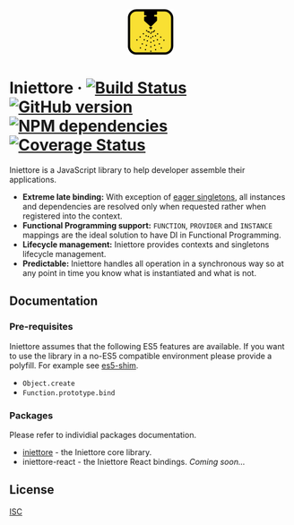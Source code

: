 <p align="center">
  <img alt="Iniettore" src="https://github.com/cesarenaldi/iniettore/raw/master/logo.png" />
</p>

# Iniettore &middot;  [![Build Status](https://travis-ci.org/cesarenaldi/iniettore.svg?branch=master)](https://travis-ci.org/cesarenaldi/iniettore) [![GitHub version](https://badge.fury.io/gh/cesarenaldi%2Finiettore.svg)](http://badge.fury.io/gh/cesarenaldi%2Finiettore) [![NPM dependencies](https://david-dm.org/cesarenaldi/iniettore.svg)](https://david-dm.org/cesarenaldi/iniettore) [![Coverage Status](https://coveralls.io/repos/cesarenaldi/iniettore/badge.svg?branch=master&service=github)](https://coveralls.io/github/cesarenaldi/iniettore?branch=master)

Iniettore is a JavaScript library to help developer assemble their applications.

- **Extreme late binding:** With exception of [eager singletons](#eager-singletons), all instances and dependencies are resolved only when requested rather when registered into the context.
- **Functional Programming support:**  `FUNCTION`, `PROVIDER` and `INSTANCE` mappings are the ideal solution to have DI in Functional Programming.
- **Lifecycle management:** Iniettore provides contexts and singletons lifecycle management.
- **Predictable:** Iniettore handles all operation in a synchronous way so at any point in time you know what is instantiated and what is not.

## Documentation

### Pre-requisites

Iniettore assumes that the following ES5 features are available. If you want to use the library in a no-ES5 compatible environment please provide a polyfill. For example see [es5-shim](https://github.com/es-shims/es5-shim).

- `Object.create`
- `Function.prototype.bind`

### Packages

Please refer to individial packages documentation.

- [iniettore](packages/iniettore) - the Iniettore core library.
- iniettore-react - the Iniettore React bindings. _Coming soon..._

## License

[ISC](LICENSE)
